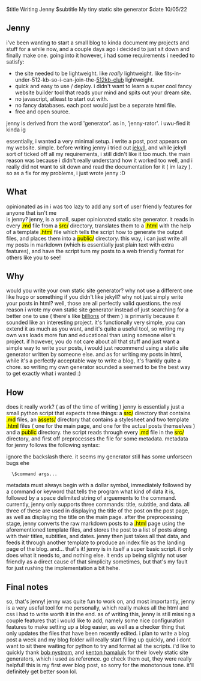 $title Writing Jenny
$subtitle My tiny static site generator
$date 10/05/22

## Jenny
i've been wanting to start a small blog to kinda document my projects and stuff for a while now, and a couple days ago i decided to just sit down and finally make one. going into it however, i had some requirements i needed to satisfy:
- the site needed to be lightweight. like *really* lightweight. like fits-in-under-512-kb-so-i-can-join-the-[512kb-club][1] lightweight.
- quick and easy to use / deploy. i didn't want to learn a super cool fancy website builder tool that reads your mind and spits out your dream site.
- no javascript, atleast to start out with.
- no fancy databases. each post would just be a separate html file.
- free and open source.

<aside> jenny is derived from the word 'generator'. as in, 'jenny-rator'. i uwu-fied it kinda ig </aside>

essentially, i wanted a very minimal setup. i write a post, post appears on my website. simple. before writing jenny i tried out [jekyll][2], and while jekyll sort of ticked off all my requirements,
i still didn't like it too much. the main reason was because i didn't really understand how it worked too well, and i really did not want to sit down and read the documentation for it ( im lazy ).
so as a fix for my problems, i just wrote jenny :D

## What
<aside> opinionated as in i was too lazy to add any sort of user friendly features for anyone that isn't me </aside>
is jenny? jenny, is a small, super opinionated static site generator.
it reads in every <mark>.md</mark> file from a <mark>src/</mark> directory, translates them to a <mark>.html</mark> with the help of a template <mark>.html</mark> file which tells the script how to generate the output files, and places them into a <mark>public/</mark> directory. this way, i can just write all my posts in markdown (which is essentially just plain text with extra features), and have the script turn my posts to a web friendly format for
others like you to see!

## Why
would you write your own static site generator? why not use a different one like hugo or something if you didn't like jekyll? why not just simply write your posts in html? well, those are all
perfectly valid questions. the real reason i wrote my own static site generator instead of just searching for a better one to use ( there's like [billions][3] of them ) is primarily because it sounded
like an interesting project. it's functionally very simple, you can extend it as much as you want, and it's quite a useful tool, so writing my own was loads more fun and educational than using someone 
else's project. if however, you do not care about all that stuff and just want a simple way to write your posts, i would just recommend using a static site generator written by someone else. and as 
for writing my posts in html, while it's a perfectly acceptable way to write a blog, it's frankly quite a chore. so writing my own generator sounded a seemed to be the best way to get exactly 
what i wanted :)

## How
does it really work? ( as of the time of writing ) jenny is essentially just a small python script that expects three things: a <mark>src/</mark> directory that contains <mark>.md</mark> files, an 
<mark>assets/</mark> directory that contains a stylesheet and two template <mark>.html</mark> files ( one for the main page, and one for the actual posts themselves ) and a <mark>public</mark> directory. the script reads through every <mark>.md</mark> file in the <mark>src/</mark> directory, and first off preprocesses the file for some metadata. metadata for jenny follows the following syntax:
<aside> ignore the backslash there. it seems my generator still has some unforseen bugs ehe </aside>

```
  \$command args...
```
metadata must always begin with a dollar symbol, immediately followed by a command or keyword that tells the program what kind of data it is, followed by a space delimited string of arguements to the
command. currently, jenny only supports three commands: title, subtitle, and data. all three of these are used in displaying the title of the post on the post page, as well as displaying the title on
the main page. after the preprocessing stage, jenny converts the raw markdown posts to a <mark>.html</mark> page using the aforementioned template files, and stores the post to a list of posts along with their titles, subtitles, and dates. jenny then just takes all that data, and feeds it through another template to produce an index file as the landing page of the blog. and... that's it! jenny is in itself a super basic script. it only does what it needs to, and nothing else. it ends up being slightly not user friendly as a direct cause of that simplicity sometimes, but that's my fault for just rushing the implementation a bit hehe.

## Final notes
so, that's jenny! jenny was quite fun to work on, and most importantly, jenny is a very useful tool for me personally, which really makes all the html and css i had to write worth it in the end.
as of writing this, jenny is still missing a couple features that i would like to add, namely some nice configuration features to make setting up a blog easier, as well as a checker thing that only updates the files that have been recently edited. i plan to write a blog post a week and my blog folder will really start filling up quickly, and i dont want to sit there waiting for python to try and format all the scripts.
i'd like to quickly thank [bob nystrom][4], and [kenton hamaluik][5] for their lovely static site generators, which i used as reference. go check them out, they were really helpful!
this is my first ever blog post, so sorry for the monotonous tone. it'll definitely get better soon lol.

[1]:https://512kb.club
[2]:https://jekyllrb.com/
[3]:https://jamstack.org/generators/
[4]:https://github.com/munificent/game-programming-patterns
[5]:https://github.com/hamaluik/blog.hamaluik.ca
